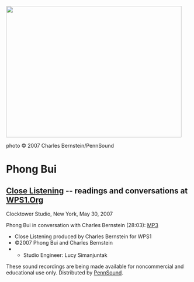 <img src="/static/images/portraits/Bui-Phong_Ch-Bernstein_5-30-07-NYC_03.JPG" width="480" height="360" />

photo © 2007 Charles Bernstein/PennSound

Phong Bui
=========

[Close Listening](Close-Listening.php) -- readings and conversations at [WPS1.Org](http://www.wps1.org)
-------------------------------------------------------------------------------------------------------

Clocktower Studio, New York, May 30, 2007

Phong Bui in conversation with Charles Bernstein (28:03):
[MP3](http://media.sas.upenn.edu/pennsound/groups/Close-Listening/Bui-Phong_Close-Listening_5-30-07_WPS1-NY.mp3)

-   Close Listening produced by Charles Bernstein for WPS1
-   ©2007 Phong Bui and Charles Bernstein
-   -   Studio Engineer: Lucy Simanjuntak

These sound recordings are being made available for noncommercial
and educational use only. Distributed by [PennSound](../index.html).
